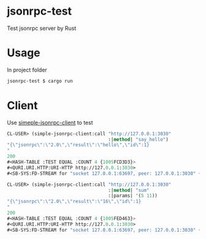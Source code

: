 # jsonrpc-test
Test jsonrpc server by Rust

# Usage
In project folder
```bash
jsonrpc-test $ cargo run
```

# Client
Use [simeple-jsonrpc-client](https://github.com/shakascchen/simple-jsonrpc-client) to test
```lisp
CL-USER> (simple-jsonrpc-client:call "http://127.0.0.1:3030" 
                                     :|method| "say_hello") 
"{\"jsonrpc\":\"2.0\",\"result\":\"hello\",\"id\":1}
"
200
#<HASH-TABLE :TEST EQUAL :COUNT 4 {1005FCD3D3}>
#<QURI.URI.HTTP:URI-HTTP http://127.0.0.1:3030>
#<SB-SYS:FD-STREAM for "socket 127.0.0.1:63697, peer: 127.0.0.1:3030" {1005FA0593}>

CL-USER> (simple-jsonrpc-client:call "http://127.0.0.1:3030" 
                                     :|method| "sum"
                                     :|params| '(5 11))
"{\"jsonrpc\":\"2.0\",\"result\":\"16\",\"id\":1}
"
200
#<HASH-TABLE :TEST EQUAL :COUNT 4 {1005FED463}>
#<QURI.URI.HTTP:URI-HTTP http://127.0.0.1:3030>
#<SB-SYS:FD-STREAM for "socket 127.0.0.1:63697, peer: 127.0.0.1:3030" {1005FA0593}>
```
